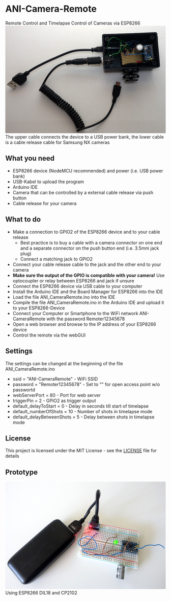 # ANI-Camera-Remote
Remote Control and Timelapse Control of Cameras via ESP8266
![First Remoter](First_Remoter.jpg)
The upper cable connects the device to a USB power bank, the lower cable is a cable release cable for Samsung NX cameras

What you need
-
* ESP8266 device (NodeMCU recommended) and power (i.e. USB power bank)
* USB-Kabel to upload the program
* Arduino IDE
* Camera that can be controlled by a external cable release via push button
* Cable release for your camera

What to do
-
* Make a connection to GPIO2 of the ESP8266 device and to your cable release 
  * Best practice is to buy a cable with a camera connector on one end and a separate connector on the push button end (i.e. 3.5mm jack plug)
  * Connect a matching jack to GPIO2
* Connect your cable release cable to the jack and the other end to your camera  
* __Make sure the output of the GPIO is compatible with your camera!__ Use optocoupler or relay between ESP8266 and jack if unsure
* Connect the ESP8266 device via USB cable to your computer
* Install the Arduino IDE and the Board Manager for ESP8266 into the IDE
* Load the file ANI_CameraRemote.ino into the IDE
* Compile the file ANI_CameraRemote.ino in the Arduino IDE and upload it to your ESP8266-Device
* Connect your Computer or Smartphone to the WiFi network ANI-CameraRemote with the password Remoter12345678
* Open a web browser and browse to the IP address of your ESP8266 device
* Control the remote via the webGUI

Settings
-
The settings can be changed at the beginning of the file ANI_CameraRemote.ino
* ssid = "ANI-CameraRemote" - WiFi SSID
* password = "Remoter12345678" - Set to "" for open access point w/o passwortd
* webServerPort = 80 - Port for web server
* triggerPin = 2 - GPIO2 as trigger output
* default_delayToStart = 0 - Delay in seconds till start of timelapse
* default_numberOfShots = 10 - Number of shots in timelapse mode
* default_delayBetweenShots = 5 - Delay between shots in timelapse mode

License
-
This project is licensed under the MIT License - see the [LICENSE](LICENSE) file for details

Prototype
-
![Prototype](Remoter_Prototype.jpg)
Using ESP8266 DIL18 and CP2102
